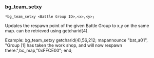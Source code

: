 ### bg_team_setxy
```
*bg_team_setxy <Battle Group ID>,<x>,<y>;
```

Updates the respawn point of the given Battle Group to x,y on the same map. <Battle Group ID> can be retrieved using getcharid(4).

Example:
	bg_team_setxy getcharid(4),56,212;
	mapannounce "bat_a01", "Group [1] has taken the work shop, and will now respawn there.",bc_map,"0xFFCE00";
	end;
